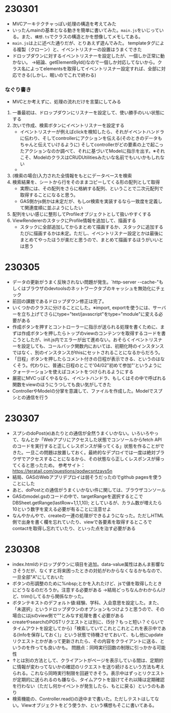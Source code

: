 # 230301
 - MVCアーキテクチャっぽい処理の構造を考えてみた
 - いったんmainの基本となる動きを簡単に書いてみた。`main.js`をいじっている。また、`構想.ts`でクラスの構造とかを想像してメモしてある。
 - `main.js`は上に述べた通りだが、とりあえず遊んでみた。
   templateタグによる複製（クローン）と、イベントリスナーの設置はうまくできた
 - ドロップダウンに対するイベントリスナーを設定したが、一個しか正常に動かない。
   →結論、getElementById()なので一個しか対応してないから。クラス名によってelementsを取得してイベントリスナー設定すれば、全部に対応できる(しかし、眠いのでこれで終わる)
### なぐり書き
 - MVCとか考えずに、処理の流れだけを言葉にしてみる
 1. 一番最初は、ドロップダウンにリスナーを設定して、使い勝手のいい状態にする
 1. 次いで作成、検索ボタンにイベントリスナーを設定する
    - イベントリスナーが例えばclickを検知したら、それがイベントハンドラに伝わり、そしてcontrollerにアクションを伝える(そのときのデータもちゃんと伝えていけるように)
    そしてcontrollerがどの要素の上で起こったアクションなのか調べて、それに基づいてModelに指示を出す。※それこそ、ModelのクラスはCRUDUtilitiesみたいな名前でもいいかもしれない
    - 
 1. (検索の場合)入力された全情報をもとにデータベースを検索
 1. 検索結果を、シートから行をそのままコピーしてくる形の配列として取得
    - 実際には、その配列をさらに格納する配列、ということで二次元配列で取得することになると思う。
    - GAS側かjs側かは未定だが、もしor検索を実装するなら一致度を定義して関連度順に並ぶようにしたい
 1. 配列をいい感じに整形してProfileオブジェクトとして扱いやすくする
 1. ViewRendererのスタックにProfile情報を追加して、描画する
    - スタックに全部追加してからまとめて描画するか、スタックに追加するたびに描画するかは未定。ただし、イベントリスナー設定とかは最後にまとめてやったほうが楽だと思うので、まとめて描画するほうがいいとは思う

# 230305
 - データの更新がうまく反映されない問題が発生。`http-server --cache-"もしくはブラウザのdevtoolsのネットワークタブのキャッシュを無効化にチェック
 - 前回の課題であるドロップダウン修正は完了。
 - いくつかのクラスに分けることにした。※import, exportを使うには、サーバーを立ち上げてさらにtype="text/javascript"をtype="module"に変える必要がある
 - 作成ボタンを押すとコントローラーに指示が送られる処理を書くために、まずは作成ボタンを押したらトップのviewのコンテンツを取得するコードを書こうとしたが、init.js内でエラーが出て進めない。おそらくイベントリスナーを設定しても、コールバック関数内においては、初期化時のインスタンスではなく、別のインスタンスがthisにセットされることになるからだろう。
 - 「日程」ボタンを押したらコメント付きの日程が表示できる、というのはなくそう。代わりに、普通に日程のとこで'04/02"初めて参加"'というようにクォーテーションを使えばコメントをつけられるようにする
 - 厳密にMVCっぽくやるなら、イベントハンドラ、もしくはその中で呼ばれる関数をviewのほうにうつしても良い気がしてきた
 - ControllerやModelの分掌を意識して、ファイルを作成した。Modelでスプシとの通信を行う

# 230307
 - スプシのdoPost(e)あたりとの通信が全然うまくいかない。いろいろやって、なんとか「Webアプリにアクセスした状態でコンソールからfetch APIのコードを実行すると正しくレスポンスが帰ってくる」状態を作ることができた。一旦この問題は放置しておく。最終的なデプロイでは一度は絶対ブラウザでアクセスすることになるから、その状態なら正しくレスポンスが帰ってくると思ったため。
 参考サイト：https://teratail.com/questions/qodwcsntzavs5n
 - 結局、GASのWebアプリデプロイは弱そうだったのでgithub pagesを使うことにした
 - あと、doPostとの通信がうまくいかない件に関しては、ブラウザコンソール
 - GASのmodel.gsのコードの中で、targetRangeを選択するとこでDBSheet.getRange(lastRow+1,1,1,10); としているが、カラム数が増えたら10という数字を変える必要が有ることに注意せよ
 - なんやかんやで、createの一連の処理ができるようになった。ただしHTML側で出身を書く欄を忘れていたり、viewで各要素を取得するところでcontactを取得し忘れていたり、といった点を治す必要がある

# 230308
 - index.htmlのドロップダウンに項目を追加。data-value属性はあんま影響なさそうだが、なくすと将来困ったときの対処がわからなくなるかもなので、一旦全部"A"にしておいた
 - ボタンの形調整のために%nbsp;とかを入れたけど、jsで値を取得したときにどうなるのだろうか。注意する必要がある
   →結局どっちなんかわからんけど、trim()してるから関係なかった。
 - ボタンテキストのデフォルト値:経験、学科、入会意思を設定した。また、「未選択」というドロップダウンのオプションもつけようと思うので、その場合にはjsのview側で""とみなす処理を書く必要がある
 - createやsearchのPOSTリクエストとは別に、(5分？もっと短い？ぐらいでタイムアウトを設定してから)「検索していてこれとこれとこれを表示中である(Infoを保存しておく)」という状態で待機させておいて、もし他にupdateリクエストとかがあって更新されたら、その内容をクライアントに送る、というのを作っても良いかも。
 問題点：同時実行回数の制限に引っかかる可能性
 - ↑とは別の方法として、クライアントがページを表示している間は、定期的に情報が変わってないかの確認のリクエストを送り続けるという方法も考えられる。これなら同時実行制限を回避できそう。表示中はずっとリクエストが定期的に送られるのも嫌なら、タイムアウトを設けてそれ以降は定期確認を行わない（ただし何かイベントが発生したら、もとに戻る）というのもあり
 - 検索機能の、Controller.read()の途中まで書いた。ただしテストはしてない。Viewオブジェクトをどう使うか、という構想もそこに書いてある。